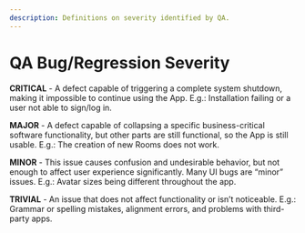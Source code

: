 ```yaml
---
description: Definitions on severity identified by QA.
---
```


# QA Bug/Regression Severity

**CRITICAL** - A defect capable of triggering a complete system shutdown, making it impossible to continue using the App. E.g.: Installation failing or a user not able to sign/log in.

**MAJOR** - A defect capable of collapsing a specific business-critical software functionality, but other parts are still functional, so the App is still usable. E.g.: The creation of new Rooms does not work.

**MINOR** - This issue causes confusion and undesirable behavior, but not enough to affect user experience significantly. Many UI bugs are “minor” issues. E.g.: Avatar sizes being different throughout the app.

**TRIVIAL** - An issue that does not affect functionality or isn’t noticeable. E.g.: Grammar or spelling mistakes, alignment errors, and problems with third-party apps.

